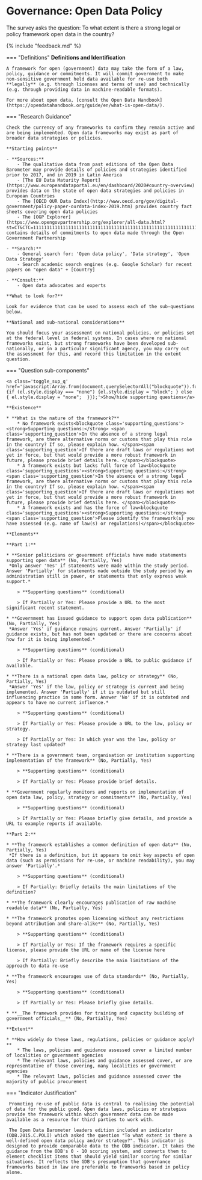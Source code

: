 # Governance: Open Data Policy

The survey asks the question: To what extent is there a strong legal or policy framework open data in the country? 

{% include "feedback.md" %}


    
=== "Definitions"
    **Definitions and Identification**
    
    A framework for open (government) data may take the form of a law, policy, guidance or commitments. It will commit government to make non-sensitive government held data available for re-use both **legally** (e.g. through licenses and terms of use) and technically (e.g. through providing data in machine-readable formats). 
    
    For more about open data, [consult the Open Data Handbook](https://opendatahandbook.org/guide/en/what-is-open-data/).
    
=== "Research Guidance"
    
    Check the currency of any frameworks to confirm they remain active and are being implemented. Open data frameworks may exist as part of broader data strategies or policies. 
    
    **Starting points**
    
    - **Sources:**
        - The qualitative data from past editions of the Open Data Barometer may provide details of policies and strategies identified prior to 2017, and in 2019 in Latin America
        - [The EU Data Maturity Report](https://www.europeandataportal.eu/en/dashboard/2020#country-overview) provides data on the state of open data strategies and policies in European Countries
        - The [OECD OUR Data Index](http://www.oecd.org/gov/digital-government/policy-paper-ourdata-index-2019.htm) provides country fact sheets covering open data policies
        - The [OGP Explorer](https://www.opengovpartnership.org/explorer/all-data.html?st=CT&CTC=111111111111111111111111111111111111111111111111111111111111111111111111111111111111111111111&CTB=11111111111111111111111111111111111111111111111111111111111111111111111111111111111111111111111111111111111111111111111111111&CTT=00000000000000000000000000000000000000000000000000000000000000&CTXO=0&CTTXTL=1&CTL=0) contains details of commitments to open data made through the Open Government Partnership
    
    - **Search:**
        - General search for: 'Open data policy', 'Data strategy', 'Open Data Strategy'
        - Search academic search engines (e.g. Google Scholar) for recent papers on "open data" + [Country]
    
    - **Consult:**
        - Open data advocates and experts
    
    **What to look for?**
    
    Look for evidence that can be used to assess each of the sub-questions below. 
    
    **National and sub-national considerations**
    
    You should focus your assessment on national policies, or policies set at the federal level in federal systems. In cases where no national frameworks exist, but strong frameworks have been developed sub-nationally, or in a particular significant agency, you may carry out the assessment for this, and record this limitation in the extent question.

=== "Question sub-components"

    <a class='toggle_sup_q' href='javascript:Array.from(document.querySelectorAll("blockquote")).forEach(function(el) {if (el.style.display === "none") {el.style.display = "block"; } else { el.style.display = "none";  }});'>Show/hide supporting questions</a>
    
    **Existence**
    
    * **What is the nature of the framework?**
        * No framework exists<blockquote class='supporting_questions'><strong>Supporting questions:</strong> <span class='supporting_question'>In the absence of a strong legal framework, are there alternative norms or customs that play this role in the country? If so, please explain how. </span><span class='supporting_question'>If there are draft laws or regulations not yet in force, but that would provide a more robust framework in future, please provide brief details here. </span></blockquote>
        * A framework exists but lacks full force of law<blockquote class='supporting_questions'><strong>Supporting questions:</strong> <span class='supporting_question'>In the absence of a strong legal framework, are there alternative norms or customs that play this role in the country? If so, please explain how. </span><span class='supporting_question'>If there are draft laws or regulations not yet in force, but that would provide a more robust framework in future, please provide brief details here. </span></blockquote>
        * A framework exists and has the force of law<blockquote class='supporting_questions'><strong>Supporting questions:</strong> <span class='supporting_question'>Please identify the framework(s) you have assessed (e.g. name of law(s) or regulations)</span></blockquote>
    
    **Elements**
    
    **Part 1:**
    
    * **Senior politicians or government officials have made statements supporting open data** (No, Partially, Yes)
     *Only answer 'Yes' if statements were made within the study period. Answer 'Partially' for statements made outside the study period by an administration still in power, or statements that only express weak support.*
    
        > **Supporting questions** (conditional)
    
        > If Partially or Yes: Please provide a URL to the most significant recent statement.
    
    * **Government has issued guidance to support open data publication** (No, Partially, Yes)
     *Answer 'Yes' if guidance remains current. Answer 'Partially' if guidance exists, but has not been updated or there are concerns about how far it is being implemented.*
    
        > **Supporting questions** (conditional)
    
        > If Partially or Yes: Please provide a URL to public guidance if available. 
    
    * **There is a national open data law, policy or strategy** (No, Partially, Yes)
     *Answer 'Yes' if the law, policy or strategy is current and being implemented. Answer 'Partially' if it is outdated but still influencing practice in some form. Answer 'No' if it is outdated and appears to have no current influence.*
    
        > **Supporting questions** (conditional)
    
        > If Partially or Yes: Please provide a URL to the law, policy or strategy.
    
        > If Partially or Yes: In which year was the law, policy or strategy last updated?
    
    * **There is a government team, organisation or institution supporting implementation of the framework** (No, Partially, Yes)
    
        > **Supporting questions** (conditional)
    
        > If Partially or Yes: Please provide brief details.
    
    * **Government regularly monitors and reports on implementation of open data law, policy, strategy or commitments** (No, Partially, Yes)
    
        > **Supporting questions** (conditional)
    
        > If Partially or Yes: Please briefly give details, and provide a URL to example reports if available. 
    
    **Part 2:**
    
    * **The framework establishes a common definition of open data** (No, Partially, Yes)
     *If there is a definition, but it appears to omit key aspects of open data (such as permissions for re-use, or machine readability), you may answer 'Partially'.*
    
        > **Supporting questions** (conditional)
    
        > If Partially: Briefly details the main limitations of the definition?
    
    * **The framework clearly encourages publication of raw machine readable data** (No, Partially, Yes)
    
    * **The framework promotes open licensing without any restrictions beyond attribution and share-alike** (No, Partially, Yes)
    
        > **Supporting questions** (conditional)
    
        > If Partially or Yes: If the framework requires a specific license, please provide the URL or name of the license here
    
        > If Partially: Briefly describe the main limitations of the approach to data re-use
    
    * **The framework encourages use of data standards** (No, Partially, Yes)
    
        > **Supporting questions** (conditional)
    
        > If Partially or Yes: Please briefly give details.
    
    * **__The framework provides for training and capacity building of government officials__** (No, Partially, Yes)
    
    **Extent**
    
    * **How widely do these laws, regulations, policies or guidance apply?**
        * The laws, policies and guidance assessed cover a limited number of localities or government agencies
        * The relevant laws, policies and guidance assessed cover, or are representative of those covering, many localities or government agencies
        * The relevant laws, policies and guidance assessed cover the majority of public procurement


=== "Indicator Justification"


     Promoting re-use of public data is central to realising the potential of data for the public good. Open data laws, policies or strategies provide the framework within which government data can be made available as a resource for third parties to work with.
     
     The Open Data Barometer leaders edition included an indicator (ODB.2015.C.POLI) which asked the question "To what extent is there a well-defined open data policy and/or strategy?". This indicator is designed to provide comparable data to the ODB indicator. It takes the guidance from the ODB's 0 - 10 scoring system, and converts them to element checklist items that should yield similar scoring for similar situations. It reflects the GDB's presumption that governance frameworks based in law are preferable to frameworks based in policy alone.